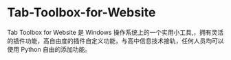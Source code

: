 # Tab-Toolbox-for-Website
Tab Toolbox for Website 是 Windows 操作系统上的一个实用小工具,，拥有灵活的插件功能，高自由度的插件自定义功能，与高中信息技术接轨，任何人员均可以使用 Python 自由的添加功能。

